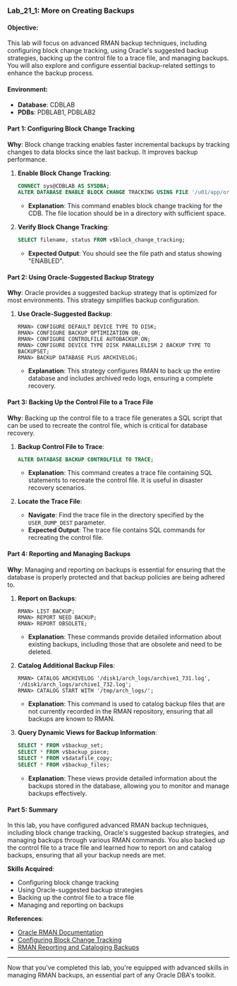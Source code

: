 ### Lab_21_1: More on Creating Backups

#### Objective:
This lab will focus on advanced RMAN backup techniques, including configuring block change tracking, using Oracle's suggested backup strategies, backing up the control file to a trace file, and managing backups. You will also explore and configure essential backup-related settings to enhance the backup process.

#### Environment:
- **Database**: CDBLAB
- **PDBs**: PDBLAB1, PDBLAB2

#### Part 1: Configuring Block Change Tracking
**Why**: Block change tracking enables faster incremental backups by tracking changes to data blocks since the last backup. It improves backup performance.

1. **Enable Block Change Tracking**:
   ```sql
   CONNECT sys@CDBLAB AS SYSDBA;
   ALTER DATABASE ENABLE BLOCK CHANGE TRACKING USING FILE '/u01/app/oracle/oradata/CDBLAB/block_change_tracking.bct';
   ```
   - **Explanation**: This command enables block change tracking for the CDB. The file location should be in a directory with sufficient space.

2. **Verify Block Change Tracking**:
   ```sql
   SELECT filename, status FROM v$block_change_tracking;
   ```
   - **Expected Output**: You should see the file path and status showing "ENABLED".

#### Part 2: Using Oracle-Suggested Backup Strategy
**Why**: Oracle provides a suggested backup strategy that is optimized for most environments. This strategy simplifies backup configuration.

1. **Use Oracle-Suggested Backup**:
   ```rman
   RMAN> CONFIGURE DEFAULT DEVICE TYPE TO DISK;
   RMAN> CONFIGURE BACKUP OPTIMIZATION ON;
   RMAN> CONFIGURE CONTROLFILE AUTOBACKUP ON;
   RMAN> CONFIGURE DEVICE TYPE DISK PARALLELISM 2 BACKUP TYPE TO BACKUPSET;
   RMAN> BACKUP DATABASE PLUS ARCHIVELOG;
   ```
   - **Explanation**: This strategy configures RMAN to back up the entire database and includes archived redo logs, ensuring a complete recovery.

#### Part 3: Backing Up the Control File to a Trace File
**Why**: Backing up the control file to a trace file generates a SQL script that can be used to recreate the control file, which is critical for database recovery.

1. **Backup Control File to Trace**:
   ```sql
   ALTER DATABASE BACKUP CONTROLFILE TO TRACE;
   ```
   - **Explanation**: This command creates a trace file containing SQL statements to recreate the control file. It is useful in disaster recovery scenarios.

2. **Locate the Trace File**:
   - **Navigate**: Find the trace file in the directory specified by the `USER_DUMP_DEST` parameter.
   - **Expected Output**: The trace file contains SQL commands for recreating the control file.

#### Part 4: Reporting and Managing Backups
**Why**: Managing and reporting on backups is essential for ensuring that the database is properly protected and that backup policies are being adhered to.

1. **Report on Backups**:
   ```rman
   RMAN> LIST BACKUP;
   RMAN> REPORT NEED BACKUP;
   RMAN> REPORT OBSOLETE;
   ```
   - **Explanation**: These commands provide detailed information about existing backups, including those that are obsolete and need to be deleted.

2. **Catalog Additional Backup Files**:
   ```rman
   RMAN> CATALOG ARCHIVELOG '/disk1/arch_logs/archive1_731.log', '/disk1/arch_logs/archive1_732.log';
   RMAN> CATALOG START WITH '/tmp/arch_logs/';
   ```
   - **Explanation**: This command is used to catalog backup files that are not currently recorded in the RMAN repository, ensuring that all backups are known to RMAN.

3. **Query Dynamic Views for Backup Information**:
   ```sql
   SELECT * FROM v$backup_set;
   SELECT * FROM v$backup_piece;
   SELECT * FROM v$datafile_copy;
   SELECT * FROM v$backup_files;
   ```
   - **Explanation**: These views provide detailed information about the backups stored in the database, allowing you to monitor and manage backups effectively.

#### Part 5: Summary
In this lab, you have configured advanced RMAN backup techniques, including block change tracking, Oracle's suggested backup strategies, and managing backups through various RMAN commands. You also backed up the control file to a trace file and learned how to report on and catalog backups, ensuring that all your backup needs are met.

**Skills Acquired**:
- Configuring block change tracking
- Using Oracle-suggested backup strategies
- Backing up the control file to a trace file
- Managing and reporting on backups

**References**:
- [Oracle RMAN Documentation](https://docs.oracle.com/en/database/oracle/oracle-database/)
- [Configuring Block Change Tracking](https://docs.oracle.com/en/database/oracle/oracle-database/19/bradv/rman-configuring-block-change-tracking.html)
- [RMAN Reporting and Cataloging Backups](https://docs.oracle.com/en/database/oracle/oracle-database/19/bradv/rman-reporting-on-backups.html)

---

Now that you've completed this lab, you're equipped with advanced skills in managing RMAN backups, an essential part of any Oracle DBA's toolkit.
